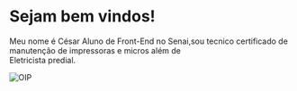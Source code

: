 # Sejam bem vindos!
Meu nome é César Aluno de Front-End no Senai,sou tecnico certificado de manutenção de impressoras e micros além de  
Eletricista predial. 


![OIP](https://github.com/Guapoms/Guapoms/assets/162141451/a137023f-52da-4daa-b1f5-20b45de037e5)





